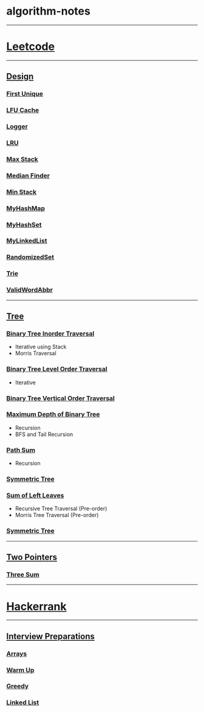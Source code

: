 # algorithm-notes

---

# [Leetcode](src/main/java/com/github/irvifa/algorithmnotes/leetcode)

---

## [Design](src/main/java/com/github/irvifa/algorithmnotes/leetcode/design)

### [First Unique]()

### [LFU Cache]()

### [Logger]()

### [LRU]()

### [Max Stack]()

### [Median Finder]()

### [Min Stack]()

### [MyHashMap]()

### [MyHashSet]()

### [MyLinkedList]()

### [RandomizedSet]()

### [Trie]()

### [ValidWordAbbr]()

---

## [Tree](src/main/java/com/github/irvifa/algorithmnotes/leetcode/tree)

### [Binary Tree Inorder Traversal](src/main/java/com/github/irvifa/algorithmnotes/leetcode/tree/binarytreeinordertraversal)

- Iterative using Stack
- Morris Traversal

### [Binary Tree Level Order Traversal](src/main/java/com/github/irvifa/algorithmnotes/leetcode/tree/binarytreelevelordertraversal)

- Iterative

### [Binary Tree Vertical Order Traversal](src/main/java/com/github/irvifa/algorithmnotes/leetcode/tree/binarytreeverticalordertraversal)

### [Maximum Depth of Binary Tree](src/main/java/com/github/irvifa/algorithmnotes/leetcode/tree/maximumdepthofbinarytree)

- Recursion
- BFS and Tail Recursion

### [Path Sum](src/main/java/com/github/irvifa/algorithmnotes/leetcode/tree/pathsum)

- Recursion

### [Symmetric Tree](src/main/java/com/github/irvifa/algorithmnotes/leetcode/tree/sametree)

### [Sum of Left Leaves](src/main/java/com/github/irvifa/algorithmnotes/leetcode/tree/sumofleftleaves)

- Recursive Tree Traversal (Pre-order)
- Morris Tree Traversal (Pre-order)

### [Symmetric Tree](src/main/java/com/github/irvifa/algorithmnotes/leetcode/tree/symmetrictree)

---

## [Two Pointers](src/main/java/com/github/irvifa/algorithmnotes/leetcode/twopointers)

### [Three Sum](src/main/java/com/github/irvifa/algorithmnotes/leetcode/twopointers/threesum)

---

# [Hackerrank](src/main/java/com/github/irvifa/algorithmnotes/hackerrank)

---

## [Interview Preparations](src/main/java/com/github/irvifa/algorithmnotes/hackerrank/interviewpreparationkit)

### [Arrays](src/main/java/com/github/irvifa/algorithmnotes/hackerrank/interviewpreparationkit/arrays)

### [Warm Up](src/main/java/com/github/irvifa/algorithmnotes/hackerrank/interviewpreparationkit/warmup)

### [Greedy](src/main/java/com/github/irvifa/algorithmnotes/hackerrank/interviewpreparationkit/greedy)

### [Linked List](src/main/java/com/github/irvifa/algorithmnotes/hackerrank/interviewpreparationkit/linkedlist)
